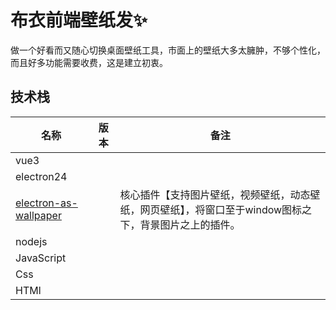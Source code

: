 # 布衣前端壁纸发✨	
做一个好看而又随心切换桌面壁纸工具，市面上的壁纸大多太臃肿，不够个性化，而且好多功能需要收费，这是建立初衷。



## 技术栈 

| 名称                                                         | 版本 | 备注                                                         |
| ------------------------------------------------------------ | ---- | ------------------------------------------------------------ |
| vue3                                                         |      |                                                              |
| electron24                                                   |      |                                                              |
| [electron-as-wallpaper](https://github.com/meslzy/electron-as-wallpaper) |      | 核心插件【支持图片壁纸，视频壁纸，动态壁纸，网页壁纸】，将窗口至于window图标之下，背景图片之上的插件。 |
| nodejs                                                       |      |                                                              |
| JavaScript                                                   |      |                                                              |
| Css                                                          |      |                                                              |
| HTMl                                                         |      |                                                              |